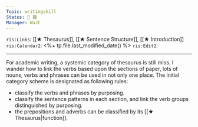 ```yaml
---
Topic: writingskill
Status: 📝 🟩
Manager: WuJC
---
```

`ris:Links`: [[★ Thesaurus]], [[★ Sentence Structure]], [[★ Introduction]]
`ris:Calendar2`: <%+ tp.file.last_modified_date() %>
`ris:Edit2`:

---

For academic writing, a systemic category of thesaurus is still miss. I wander how to link the verbs based upon the sections of paper, lots of nouns, verbs and phrases can be used in not only one place. The initial category scheme is designated as following rules:
- classify the verbs and phrases by purposing. 
- classify the sentence patterns in each section, and link the verb groups distinguished by purposing.
- the prepositions and adverbs can be classified by its [[★ Thesaurus|function]].
